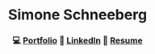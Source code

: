
# <div align='center'>Simone Schneeberg</div> #

 ### <div align='center'> 💻 [Portfolio](http://sschneeberg.com) 🔗 [LinkedIn](https://linkedin.com/in/simone-schneeberg) 📄 [Resume](http://www.sschneeberg.com/resume) </div> ###

<!--
**sschneeberg/sschneeberg** is a ✨ _special_ ✨ repository because its `README.md` (this file) appears on your GitHub profile.

Here are some ideas to get you started:

- 🔭 I’m currently working on ...
- 🌱 I’m currently learning ...
- 👯 I’m looking to collaborate on ...
- 🤔 I’m looking for help with ...
- 💬 Ask me about ...
- 📫 How to reach me: ...
- 😄 Pronouns: ...
- ⚡ Fun fact: ...
-->
